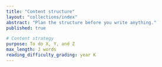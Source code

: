 ```yaml
---
title: "Content structure"
layout: "collections/index"
abstract: "Plan the structure before you write anything."
published: true

# Content strategy
purpose: To do X, Y, and Z
max_length: J words
reading_difficulty_grading: year K
---
```

